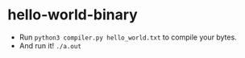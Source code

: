 # hello-world-binary

- Run `python3 compiler.py hello_world.txt` to compile your bytes.
- And run it! `./a.out`
